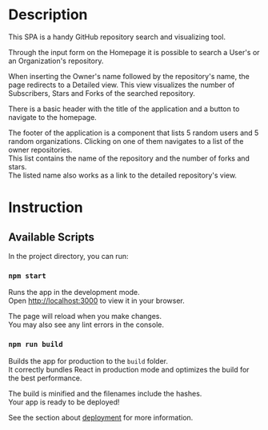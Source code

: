 # Description
This SPA is a handy GitHub repository search and visualizing tool.

Through the input form on the Homepage it is possible to search a User's or an Organization's repository. 

When inserting the Owner's name followed by the repository's name, the page redirects to a Detailed view.
This view visualizes the number of Subscribers, Stars and Forks of the searched repository.

There is a basic header with the title of the application and a button to navigate to the homepage.

The footer of the application is a component that lists 5 random users and 5 random organizations. Clicking on one of them navigates to a list of the owner repositories.<br>
This list contains the name of the repository and the number of forks and stars. <br>
The listed name also works as a link to the detailed repository's view.

# Instruction

## Available Scripts

In the project directory, you can run:

### `npm start`

Runs the app in the development mode.\
Open [http://localhost:3000](http://localhost:3000) to view it in your browser.

The page will reload when you make changes.\
You may also see any lint errors in the console.

### `npm run build`

Builds the app for production to the `build` folder.\
It correctly bundles React in production mode and optimizes the build for the best performance.

The build is minified and the filenames include the hashes.\
Your app is ready to be deployed!

See the section about [deployment](https://facebook.github.io/create-react-app/docs/deployment) for more information.